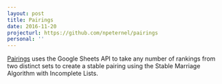 ```yaml
---
layout: post
title: Pairings
date: 2016-11-20
projecturl: https://github.com/npeternel/pairings
personal: ''
---
```


[Pairings](https://github.com/npeternel/pairings) uses the Google Sheets API to take any number of rankings from two distinct sets to create a stable pairing using the Stable Marriage Algorithm with Incomplete Lists.
